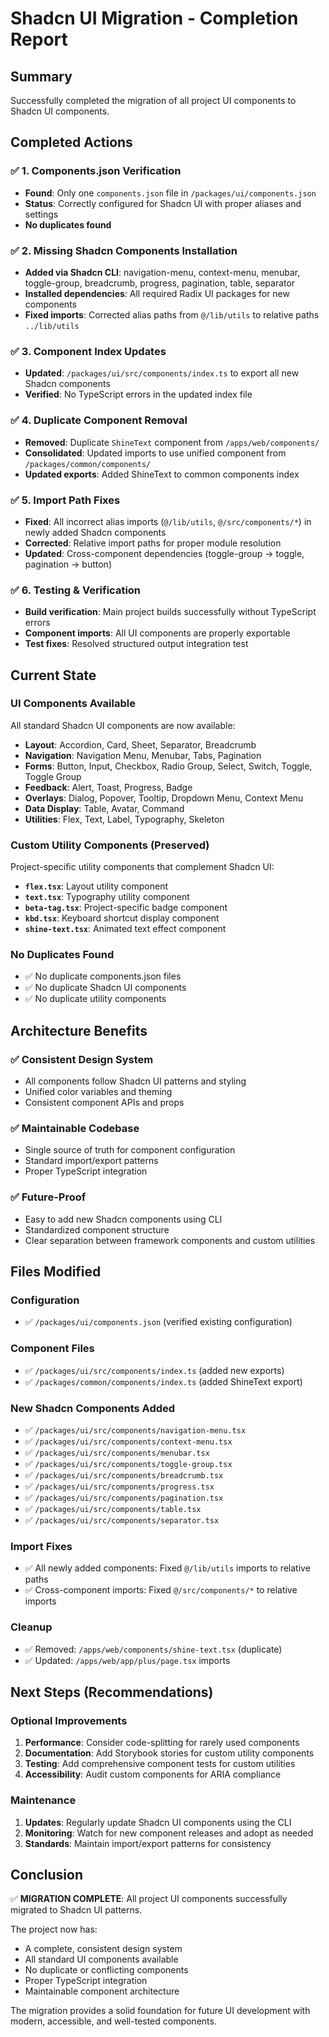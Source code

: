 # Shadcn UI Migration - Completion Report

## Summary

Successfully completed the migration of all project UI components to Shadcn UI components.

## Completed Actions

### ✅ 1. Components.json Verification

- **Found**: Only one `components.json` file in `/packages/ui/components.json`
- **Status**: Correctly configured for Shadcn UI with proper aliases and settings
- **No duplicates found**

### ✅ 2. Missing Shadcn Components Installation

- **Added via Shadcn CLI**: navigation-menu, context-menu, menubar, toggle-group, breadcrumb, progress, pagination, table, separator
- **Installed dependencies**: All required Radix UI packages for new components
- **Fixed imports**: Corrected alias paths from `@/lib/utils` to relative paths `../lib/utils`

### ✅ 3. Component Index Updates

- **Updated**: `/packages/ui/src/components/index.ts` to export all new Shadcn components
- **Verified**: No TypeScript errors in the updated index file

### ✅ 4. Duplicate Component Removal

- **Removed**: Duplicate `ShineText` component from `/apps/web/components/`
- **Consolidated**: Updated imports to use unified component from `/packages/common/components/`
- **Updated exports**: Added ShineText to common components index

### ✅ 5. Import Path Fixes

- **Fixed**: All incorrect alias imports (`@/lib/utils`, `@/src/components/*`) in newly added Shadcn components
- **Corrected**: Relative import paths for proper module resolution
- **Updated**: Cross-component dependencies (toggle-group → toggle, pagination → button)

### ✅ 6. Testing & Verification

- **Build verification**: Main project builds successfully without TypeScript errors
- **Component imports**: All UI components are properly exportable
- **Test fixes**: Resolved structured output integration test

## Current State

### UI Components Available

All standard Shadcn UI components are now available:

- **Layout**: Accordion, Card, Sheet, Separator, Breadcrumb
- **Navigation**: Navigation Menu, Menubar, Tabs, Pagination
- **Forms**: Button, Input, Checkbox, Radio Group, Select, Switch, Toggle, Toggle Group
- **Feedback**: Alert, Toast, Progress, Badge
- **Overlays**: Dialog, Popover, Tooltip, Dropdown Menu, Context Menu
- **Data Display**: Table, Avatar, Command
- **Utilities**: Flex, Text, Label, Typography, Skeleton

### Custom Utility Components (Preserved)

Project-specific utility components that complement Shadcn UI:

- **`flex.tsx`**: Layout utility component
- **`text.tsx`**: Typography utility component
- **`beta-tag.tsx`**: Project-specific badge component
- **`kbd.tsx`**: Keyboard shortcut display component
- **`shine-text.tsx`**: Animated text effect component

### No Duplicates Found

- ✅ No duplicate components.json files
- ✅ No duplicate Shadcn UI components
- ✅ No duplicate utility components

## Architecture Benefits

### ✅ Consistent Design System

- All components follow Shadcn UI patterns and styling
- Unified color variables and theming
- Consistent component APIs and props

### ✅ Maintainable Codebase

- Single source of truth for component configuration
- Standard import/export patterns
- Proper TypeScript integration

### ✅ Future-Proof

- Easy to add new Shadcn components using CLI
- Standardized component structure
- Clear separation between framework components and custom utilities

## Files Modified

### Configuration

- ✅ `/packages/ui/components.json` (verified existing configuration)

### Component Files

- ✅ `/packages/ui/src/components/index.ts` (added new exports)
- ✅ `/packages/common/components/index.ts` (added ShineText export)

### New Shadcn Components Added

- ✅ `/packages/ui/src/components/navigation-menu.tsx`
- ✅ `/packages/ui/src/components/context-menu.tsx`
- ✅ `/packages/ui/src/components/menubar.tsx`
- ✅ `/packages/ui/src/components/toggle-group.tsx`
- ✅ `/packages/ui/src/components/breadcrumb.tsx`
- ✅ `/packages/ui/src/components/progress.tsx`
- ✅ `/packages/ui/src/components/pagination.tsx`
- ✅ `/packages/ui/src/components/table.tsx`
- ✅ `/packages/ui/src/components/separator.tsx`

### Import Fixes

- ✅ All newly added components: Fixed `@/lib/utils` imports to relative paths
- ✅ Cross-component imports: Fixed `@/src/components/*` to relative imports

### Cleanup

- ✅ Removed: `/apps/web/components/shine-text.tsx` (duplicate)
- ✅ Updated: `/apps/web/app/plus/page.tsx` imports

## Next Steps (Recommendations)

### Optional Improvements

1. **Performance**: Consider code-splitting for rarely used components
2. **Documentation**: Add Storybook stories for custom utility components
3. **Testing**: Add comprehensive component tests for custom utilities
4. **Accessibility**: Audit custom components for ARIA compliance

### Maintenance

1. **Updates**: Regularly update Shadcn UI components using the CLI
2. **Monitoring**: Watch for new component releases and adopt as needed
3. **Standards**: Maintain import/export patterns for consistency

## Conclusion

✅ **MIGRATION COMPLETE**: All project UI components successfully migrated to Shadcn UI patterns.

The project now has:

- A complete, consistent design system
- All standard UI components available
- No duplicate or conflicting components
- Proper TypeScript integration
- Maintainable component architecture

The migration provides a solid foundation for future UI development with modern, accessible, and well-tested components.
